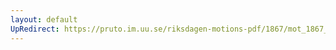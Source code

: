 ```yaml
---
layout: default
UpRedirect: https://pruto.im.uu.se/riksdagen-motions-pdf/1867/mot_1867__ak__217.pdf
---
```

